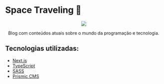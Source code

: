 <h1>Space Traveling 🚀</h1>

<p align="center"  >
  <img src="https://user-images.githubusercontent.com/48728541/112740027-cd086580-8f4f-11eb-8120-5e6cda129660.png" />
</p>

<p align="center">
  Blog com conteúdos atuais sobre o mundo da programação e tecnologia.
</p>

<h2> Tecnologias utilizadas: </h2>

- <a href="https://nextjs.org" > Next.js </a>
- <a href="https://www.typescriptlang.org/"> TypeScript </a>
- <a href="https://sass-lang.com"> SASS </a>
- <a href="https://prismic.io"> Prismic CMS </a>

</br>
</br>


